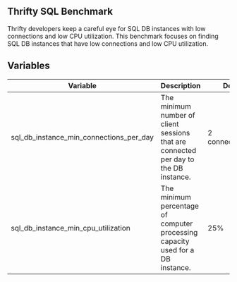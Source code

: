 ## Thrifty SQL Benchmark

Thrifty developers keep a careful eye for SQL DB instances with low connections and low CPU utilization. This benchmark focuses on finding SQL DB instances that have low connections and low CPU utilization.

## Variables

| Variable | Description | Default |
| - | - | - |
| sql_db_instance_min_connections_per_day | The minimum number of client sessions that are connected per day to the DB instance. | 2 connections/day |
| sql_db_instance_min_cpu_utilization | The minimum percentage of computer processing capacity used for a DB instance. | 25% |
